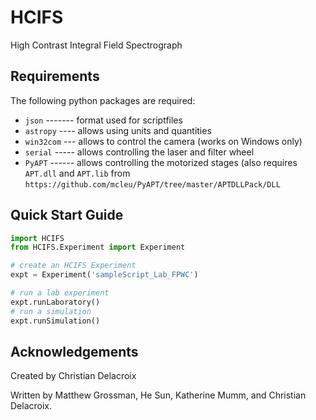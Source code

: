 # HCIFS
High Contrast Integral Field Spectrograph

Requirements
-------------------------------
The following python packages are required:
* ``json`` ------- format used for scriptfiles
* ``astropy`` ---- allows using units and quantities
* ``win32com`` --- allows to control the camera (works on Windows only)
* ``serial`` ----- allows controlling the laser and filter wheel
* ``PyAPT`` ------ allows controlling the motorized stages (also requires ``APT.dll`` and ``APT.lib`` from ``https://github.com/mcleu/PyAPT/tree/master/APTDLLPack/DLL``


Quick Start Guide
-------------------------------

```python
import HCIFS
from HCIFS.Experiment import Experiment

# create an HCIFS Experiment 
expt = Experiment('sampleScript_Lab_FPWC')

# run a lab experiment
expt.runLaboratory()
# run a simulation
expt.runSimulation()
```

Acknowledgements
-------------------------------
Created by Christian Delacroix

Written by Matthew Grossman, He Sun, Katherine Mumm, and Christian Delacroix.
